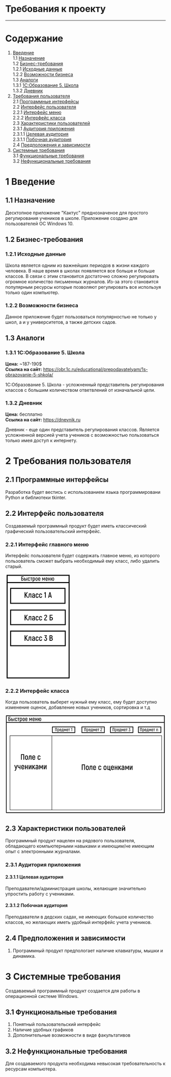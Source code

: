 # Требования к проекту
---

# Содержание
1. [Введение](#intro)  
1.1 [Назначение](#appointment)  
1.2 [Бизнес-требования](#business_requirements)  
1.2.1 [Исходные данные](#initial_data)  
1.2.2 [Возможности бизнеса](#business_opportunities)  
1.3 [Аналоги](#analogues)  
1.3.1 [1С:Образование 5. Школа](#1c)  
1.3.2 [Дневник](#dnevnik)  
2. [Требования пользователя](#user_requirements)  
2.1 [Программные интерфейсы](#software_interfaces)  
2.2 [Интерфейс пользователя](#user_interface)  
2.2.1 [Интерфейс меню](#user_interface_menu)  
2.2.2 [Интерфейс класса](#user_interface_class)  
2.3 [Характеристики пользователей](#user_specifications)  
2.3.1 [Аудитория приложения](#application_audience)  
2.3.1.1 [Целевая аудитория](#target_audience)  
2.3.1.1 [Побочная аудитория](#collateral_audience)  
2.4 [Предположения и зависимости](#assumptions_and_dependencies)  
3. [Системные требования](#system_requirements)  
3.1 [Функциональные требования](#functional_requirements)  
3.2 [Нефункциональные требования](#non-functional_requirements)  

<a name="intro"/>

# 1 Введение

<a name="appointment"/>

## 1.1 Назначение
Десктопное приложение "Кактус" преднозначеное для простого регулирования учеников в школе.
Приложение создано для пользователей ОС Windows 10.

<a name="business_requirements"/>

## 1.2 Бизнес-требования

<a name="initial_data"/>

### 1.2.1 Исходные данные
Школа является одним из важнейших периодов в жизни каждого человека. В наше время в школах появляется все больше и больше классов. В связи с этим становится достаточно сложно регулировать огромное количество письменных журналов.  Из-за этого становится популярным ресурсы которые позволяют регулировать все используя только один компьютер.

<a name="business_opportunities"/>

### 1.2.2 Возможности бизнеса
Данное приложение будет пользоваться популярностью не только у школ, а и у университетов, а также детских садов.

<a name = "analogues"/>

## 1.3 Аналоги

<a name = "1c"/>

### 1.3.1 1С:Образование 5. Школа

**Цена:** ~187-190$  
**Ссылка на сайт:** https://obr.1c.ru/educational/prepodavatelyam/1s-obrazovanie-5-shkola/

1С:Образование 5. Школа - усложненный представитель регулирования классов с большим количеством ответвлений от изначальной цели.

<a name = "dnevnik"/>

### 1.3.2 Дневник

**Цена:** бесплатно  
**Ссылка на сайт:** https://dnevnik.ru

Дневник - еще один представитель регулирования классов. Является усложненной версией учета учеников с возможностью пользоваться только имея доступ к интернету.


# 2 Требования пользователя

<a name="software_interfaces"/>

## 2.1 Программные интерфейсы
Разработка будет вестись с использованием языка программировани Python и библиотеки tkinter.

<a name="user_interface"/>

## 2.2 Интерфейс пользователя
Создаваемый программный продукт будет иметь классический графический пользовательский интерфейс.

<a name="user_interface_menu"/>

### 2.2.1 Интерфейс главного меню
Интерфейс пользователя будет содержать главное меню, из которого пользователь сможет выбрать необходимый ему класс, либо удалить старый.

![alt text](imgMenu.png)


<a name="user_interface_class"/>

### 2.2.2 Интерфейс класса
Когда пользователь выберет нужный ему класс, ему будет доступно изменение оценок, добавление новых учеников, сортировка и т.д

![alt text](img1.png)


<a name="user_specifications"/>

## 2.3 Характеристики пользователей
Программный продукт нацелен на рядового пользователя, обладающего компьютерными навыками и имеющим/не имеющим опыт с электронными журналами.

<a name="user_classes"/>

### 2.3.1 Аудитория приложения

<a name="target_audience"/>

#### 2.3.1.1 Целевая аудитория
Преподаватели/администрация школы, желающие значительно упростить работу с учениками.

<a name="collateral_audience"/>

#### 2.3.1.2 Побочная аудитория
Преподаватели в дедских садах, не имеющих большое количество классов, но желающих иметь удобный интерфейс учета учеников.

<a name="assumptions_and_dependencies"/>

## 2.4 Предположения и зависимости
1. Программный продукт предпологает наличие клавиатуры, мышки и динамика.

<a name="system_requirements"/>

# 3 Системные требования
Создаваемый программный продукт создается для работы в операционной системе Windows.

<a name="functional_requirements"/>

## 3.1 Функциональные требования
1. Понятный пользовательский интерфейс
2. Наличие удобных графиков
3. Дополнительные возможности в виде факультативов

<a name="non-functional_requirements"/>

## 3.2 Нефункциональные требования
Для создаваемого продукта необходима невысокая требовательность к ресурсам компьютера.
